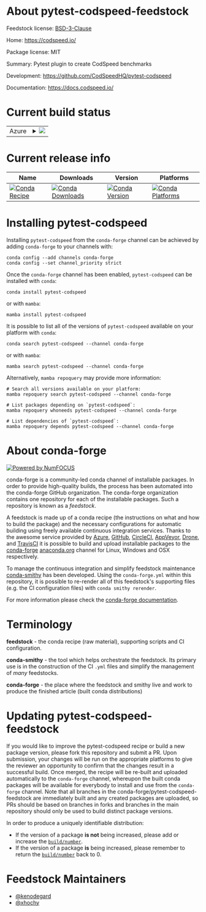 About pytest-codspeed-feedstock
===============================

Feedstock license: [BSD-3-Clause](https://github.com/conda-forge/pytest-codspeed-feedstock/blob/main/LICENSE.txt)

Home: https://codspeed.io/

Package license: MIT

Summary: Pytest plugin to create CodSpeed benchmarks

Development: https://github.com/CodSpeedHQ/pytest-codspeed

Documentation: https://docs.codspeed.io/

Current build status
====================


<table>
    
  <tr>
    <td>Azure</td>
    <td>
      <details>
        <summary>
          <a href="https://dev.azure.com/conda-forge/feedstock-builds/_build/latest?definitionId=21965&branchName=main">
            <img src="https://dev.azure.com/conda-forge/feedstock-builds/_apis/build/status/pytest-codspeed-feedstock?branchName=main">
          </a>
        </summary>
        <table>
          <thead><tr><th>Variant</th><th>Status</th></tr></thead>
          <tbody><tr>
              <td>linux_64_python3.10.____cpython</td>
              <td>
                <a href="https://dev.azure.com/conda-forge/feedstock-builds/_build/latest?definitionId=21965&branchName=main">
                  <img src="https://dev.azure.com/conda-forge/feedstock-builds/_apis/build/status/pytest-codspeed-feedstock?branchName=main&jobName=linux&configuration=linux%20linux_64_python3.10.____cpython" alt="variant">
                </a>
              </td>
            </tr><tr>
              <td>linux_64_python3.11.____cpython</td>
              <td>
                <a href="https://dev.azure.com/conda-forge/feedstock-builds/_build/latest?definitionId=21965&branchName=main">
                  <img src="https://dev.azure.com/conda-forge/feedstock-builds/_apis/build/status/pytest-codspeed-feedstock?branchName=main&jobName=linux&configuration=linux%20linux_64_python3.11.____cpython" alt="variant">
                </a>
              </td>
            </tr><tr>
              <td>linux_64_python3.12.____cpython</td>
              <td>
                <a href="https://dev.azure.com/conda-forge/feedstock-builds/_build/latest?definitionId=21965&branchName=main">
                  <img src="https://dev.azure.com/conda-forge/feedstock-builds/_apis/build/status/pytest-codspeed-feedstock?branchName=main&jobName=linux&configuration=linux%20linux_64_python3.12.____cpython" alt="variant">
                </a>
              </td>
            </tr><tr>
              <td>linux_64_python3.13.____cp313</td>
              <td>
                <a href="https://dev.azure.com/conda-forge/feedstock-builds/_build/latest?definitionId=21965&branchName=main">
                  <img src="https://dev.azure.com/conda-forge/feedstock-builds/_apis/build/status/pytest-codspeed-feedstock?branchName=main&jobName=linux&configuration=linux%20linux_64_python3.13.____cp313" alt="variant">
                </a>
              </td>
            </tr><tr>
              <td>linux_64_python3.9.____cpython</td>
              <td>
                <a href="https://dev.azure.com/conda-forge/feedstock-builds/_build/latest?definitionId=21965&branchName=main">
                  <img src="https://dev.azure.com/conda-forge/feedstock-builds/_apis/build/status/pytest-codspeed-feedstock?branchName=main&jobName=linux&configuration=linux%20linux_64_python3.9.____cpython" alt="variant">
                </a>
              </td>
            </tr><tr>
              <td>linux_aarch64_python3.10.____cpython</td>
              <td>
                <a href="https://dev.azure.com/conda-forge/feedstock-builds/_build/latest?definitionId=21965&branchName=main">
                  <img src="https://dev.azure.com/conda-forge/feedstock-builds/_apis/build/status/pytest-codspeed-feedstock?branchName=main&jobName=linux&configuration=linux%20linux_aarch64_python3.10.____cpython" alt="variant">
                </a>
              </td>
            </tr><tr>
              <td>linux_aarch64_python3.11.____cpython</td>
              <td>
                <a href="https://dev.azure.com/conda-forge/feedstock-builds/_build/latest?definitionId=21965&branchName=main">
                  <img src="https://dev.azure.com/conda-forge/feedstock-builds/_apis/build/status/pytest-codspeed-feedstock?branchName=main&jobName=linux&configuration=linux%20linux_aarch64_python3.11.____cpython" alt="variant">
                </a>
              </td>
            </tr><tr>
              <td>linux_aarch64_python3.12.____cpython</td>
              <td>
                <a href="https://dev.azure.com/conda-forge/feedstock-builds/_build/latest?definitionId=21965&branchName=main">
                  <img src="https://dev.azure.com/conda-forge/feedstock-builds/_apis/build/status/pytest-codspeed-feedstock?branchName=main&jobName=linux&configuration=linux%20linux_aarch64_python3.12.____cpython" alt="variant">
                </a>
              </td>
            </tr><tr>
              <td>linux_aarch64_python3.13.____cp313</td>
              <td>
                <a href="https://dev.azure.com/conda-forge/feedstock-builds/_build/latest?definitionId=21965&branchName=main">
                  <img src="https://dev.azure.com/conda-forge/feedstock-builds/_apis/build/status/pytest-codspeed-feedstock?branchName=main&jobName=linux&configuration=linux%20linux_aarch64_python3.13.____cp313" alt="variant">
                </a>
              </td>
            </tr><tr>
              <td>linux_aarch64_python3.9.____cpython</td>
              <td>
                <a href="https://dev.azure.com/conda-forge/feedstock-builds/_build/latest?definitionId=21965&branchName=main">
                  <img src="https://dev.azure.com/conda-forge/feedstock-builds/_apis/build/status/pytest-codspeed-feedstock?branchName=main&jobName=linux&configuration=linux%20linux_aarch64_python3.9.____cpython" alt="variant">
                </a>
              </td>
            </tr><tr>
              <td>linux_ppc64le_python3.10.____cpython</td>
              <td>
                <a href="https://dev.azure.com/conda-forge/feedstock-builds/_build/latest?definitionId=21965&branchName=main">
                  <img src="https://dev.azure.com/conda-forge/feedstock-builds/_apis/build/status/pytest-codspeed-feedstock?branchName=main&jobName=linux&configuration=linux%20linux_ppc64le_python3.10.____cpython" alt="variant">
                </a>
              </td>
            </tr><tr>
              <td>linux_ppc64le_python3.11.____cpython</td>
              <td>
                <a href="https://dev.azure.com/conda-forge/feedstock-builds/_build/latest?definitionId=21965&branchName=main">
                  <img src="https://dev.azure.com/conda-forge/feedstock-builds/_apis/build/status/pytest-codspeed-feedstock?branchName=main&jobName=linux&configuration=linux%20linux_ppc64le_python3.11.____cpython" alt="variant">
                </a>
              </td>
            </tr><tr>
              <td>linux_ppc64le_python3.12.____cpython</td>
              <td>
                <a href="https://dev.azure.com/conda-forge/feedstock-builds/_build/latest?definitionId=21965&branchName=main">
                  <img src="https://dev.azure.com/conda-forge/feedstock-builds/_apis/build/status/pytest-codspeed-feedstock?branchName=main&jobName=linux&configuration=linux%20linux_ppc64le_python3.12.____cpython" alt="variant">
                </a>
              </td>
            </tr><tr>
              <td>linux_ppc64le_python3.13.____cp313</td>
              <td>
                <a href="https://dev.azure.com/conda-forge/feedstock-builds/_build/latest?definitionId=21965&branchName=main">
                  <img src="https://dev.azure.com/conda-forge/feedstock-builds/_apis/build/status/pytest-codspeed-feedstock?branchName=main&jobName=linux&configuration=linux%20linux_ppc64le_python3.13.____cp313" alt="variant">
                </a>
              </td>
            </tr><tr>
              <td>linux_ppc64le_python3.9.____cpython</td>
              <td>
                <a href="https://dev.azure.com/conda-forge/feedstock-builds/_build/latest?definitionId=21965&branchName=main">
                  <img src="https://dev.azure.com/conda-forge/feedstock-builds/_apis/build/status/pytest-codspeed-feedstock?branchName=main&jobName=linux&configuration=linux%20linux_ppc64le_python3.9.____cpython" alt="variant">
                </a>
              </td>
            </tr>
          </tbody>
        </table>
      </details>
    </td>
  </tr>
</table>

Current release info
====================

| Name | Downloads | Version | Platforms |
| --- | --- | --- | --- |
| [![Conda Recipe](https://img.shields.io/badge/recipe-pytest--codspeed-green.svg)](https://anaconda.org/conda-forge/pytest-codspeed) | [![Conda Downloads](https://img.shields.io/conda/dn/conda-forge/pytest-codspeed.svg)](https://anaconda.org/conda-forge/pytest-codspeed) | [![Conda Version](https://img.shields.io/conda/vn/conda-forge/pytest-codspeed.svg)](https://anaconda.org/conda-forge/pytest-codspeed) | [![Conda Platforms](https://img.shields.io/conda/pn/conda-forge/pytest-codspeed.svg)](https://anaconda.org/conda-forge/pytest-codspeed) |

Installing pytest-codspeed
==========================

Installing `pytest-codspeed` from the `conda-forge` channel can be achieved by adding `conda-forge` to your channels with:

```
conda config --add channels conda-forge
conda config --set channel_priority strict
```

Once the `conda-forge` channel has been enabled, `pytest-codspeed` can be installed with `conda`:

```
conda install pytest-codspeed
```

or with `mamba`:

```
mamba install pytest-codspeed
```

It is possible to list all of the versions of `pytest-codspeed` available on your platform with `conda`:

```
conda search pytest-codspeed --channel conda-forge
```

or with `mamba`:

```
mamba search pytest-codspeed --channel conda-forge
```

Alternatively, `mamba repoquery` may provide more information:

```
# Search all versions available on your platform:
mamba repoquery search pytest-codspeed --channel conda-forge

# List packages depending on `pytest-codspeed`:
mamba repoquery whoneeds pytest-codspeed --channel conda-forge

# List dependencies of `pytest-codspeed`:
mamba repoquery depends pytest-codspeed --channel conda-forge
```


About conda-forge
=================

[![Powered by
NumFOCUS](https://img.shields.io/badge/powered%20by-NumFOCUS-orange.svg?style=flat&colorA=E1523D&colorB=007D8A)](https://numfocus.org)

conda-forge is a community-led conda channel of installable packages.
In order to provide high-quality builds, the process has been automated into the
conda-forge GitHub organization. The conda-forge organization contains one repository
for each of the installable packages. Such a repository is known as a *feedstock*.

A feedstock is made up of a conda recipe (the instructions on what and how to build
the package) and the necessary configurations for automatic building using freely
available continuous integration services. Thanks to the awesome service provided by
[Azure](https://azure.microsoft.com/en-us/services/devops/), [GitHub](https://github.com/),
[CircleCI](https://circleci.com/), [AppVeyor](https://www.appveyor.com/),
[Drone](https://cloud.drone.io/welcome), and [TravisCI](https://travis-ci.com/)
it is possible to build and upload installable packages to the
[conda-forge](https://anaconda.org/conda-forge) [anaconda.org](https://anaconda.org/)
channel for Linux, Windows and OSX respectively.

To manage the continuous integration and simplify feedstock maintenance
[conda-smithy](https://github.com/conda-forge/conda-smithy) has been developed.
Using the ``conda-forge.yml`` within this repository, it is possible to re-render all of
this feedstock's supporting files (e.g. the CI configuration files) with ``conda smithy rerender``.

For more information please check the [conda-forge documentation](https://conda-forge.org/docs/).

Terminology
===========

**feedstock** - the conda recipe (raw material), supporting scripts and CI configuration.

**conda-smithy** - the tool which helps orchestrate the feedstock.
                   Its primary use is in the construction of the CI ``.yml`` files
                   and simplify the management of *many* feedstocks.

**conda-forge** - the place where the feedstock and smithy live and work to
                  produce the finished article (built conda distributions)


Updating pytest-codspeed-feedstock
==================================

If you would like to improve the pytest-codspeed recipe or build a new
package version, please fork this repository and submit a PR. Upon submission,
your changes will be run on the appropriate platforms to give the reviewer an
opportunity to confirm that the changes result in a successful build. Once
merged, the recipe will be re-built and uploaded automatically to the
`conda-forge` channel, whereupon the built conda packages will be available for
everybody to install and use from the `conda-forge` channel.
Note that all branches in the conda-forge/pytest-codspeed-feedstock are
immediately built and any created packages are uploaded, so PRs should be based
on branches in forks and branches in the main repository should only be used to
build distinct package versions.

In order to produce a uniquely identifiable distribution:
 * If the version of a package **is not** being increased, please add or increase
   the [``build/number``](https://docs.conda.io/projects/conda-build/en/latest/resources/define-metadata.html#build-number-and-string).
 * If the version of a package **is** being increased, please remember to return
   the [``build/number``](https://docs.conda.io/projects/conda-build/en/latest/resources/define-metadata.html#build-number-and-string)
   back to 0.

Feedstock Maintainers
=====================

* [@kenodegard](https://github.com/kenodegard/)
* [@xhochy](https://github.com/xhochy/)

